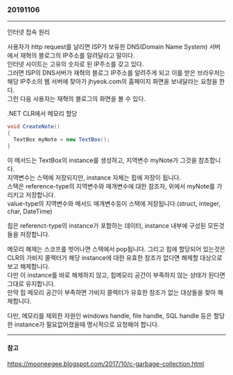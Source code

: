 ### 20191106
---

인터넷 접속 원리

사용자가 http request를 날리면 ISP가 보유한 DNS(Domain Name System) 서버에서 재혁의 블로그의 IP주소를 알려달라고 말이다.\
인터넷 사이트는 고유의 숫자로 된 IP주소를 갖고 있다.\
그러면 ISP의 DNS서버가 재혁의 블로그 IP주소를 알려주게 되고 이를 받은 브라우저는 해당 IP주소의 웹 서버에 찾아가 jhyeok.com의 홈페이지 화면을 보내달라는 요청을 한다.\
그런 다음 사용자는 재혁의 블로그의 화면을 볼 수 있다.

.NET CLR에서 메모리 할당

```csharp
void CreateNote()
{
  TextBox myNote = new TextBox();
}
```

이 메서드는 TextBox의 instance를 생성하고, 지역변수 myNote가 그것을 참조합니다.\
지역변수는 스택에 저장되지만, instance 자체는 힙에 저장이 됩니다.\
스택은 reference-type의 지역변수와 매개변수에 대한 참조자, 위에서 myNote를 가리키고 저장합니다.\
value-type의 지역변수와 메서드 매개변수등이 스택에 저장됩니다.(struct, integer, char, DateTime)

힙은 referenct-type의 instance가 포함하는 데이터, instance 내부에 구성된 모든것들을 저장합니다.

메모리 해제는 스코프를 벗어나면 스택에서 pop됩니다. 그리고 힙에 할당되어 있는것은
CLR의 가비지 콜렉터가 해당 instance에 대한 유효한 참조가 없다면 해제할 대상으로 보고 해제합니다.\
다만 이 instance를 바로 해제하지 않고, 힙메모리 공간이 부족하지 않는 상태가 된다면 그대로 유지합니다.\
만약 힙 메모리 공간이 부족하면 가비지 콜렉터가 유효한 참조가 없는 대상들을 찾아 해제합니다.

다만, 메모리를 제외한 자원인 windows handle, file handle, SQL handle 등은 할당한 instance가 필요없어졌을때 명시적으로 요청해야 합니다.

---
#### 참고

https://mooneegee.blogspot.com/2017/10/c-garbage-collection.html

